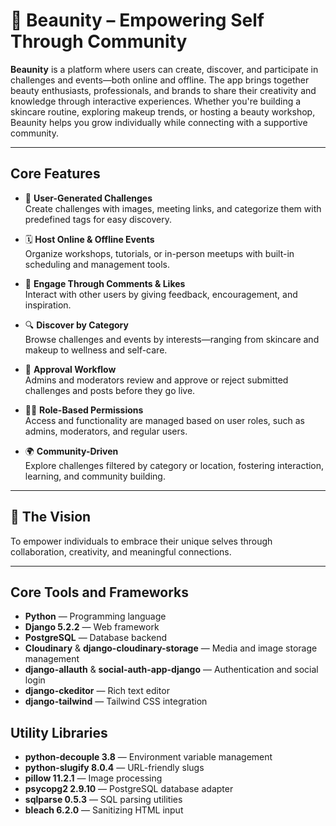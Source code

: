 # 🩷 Beaunity – Empowering Self Through Community

**Beaunity** is a platform where users can create, discover, and participate in challenges and events—both online and offline. The app brings together beauty enthusiasts, professionals, and brands to share their creativity and knowledge through interactive experiences. Whether you're building a skincare routine, exploring makeup trends, or hosting a beauty workshop, Beaunity helps you grow individually while connecting with a supportive community.

---

## Core Features

- 🧴 **User-Generated Challenges**  
  Create challenges with images, meeting links, and categorize them with predefined tags for easy discovery.

- 🗓️ **Host Online & Offline Events**  
  Organize workshops, tutorials, or in-person meetups with built-in scheduling and management tools.

- 💬 **Engage Through Comments & Likes**  
  Interact with other users by giving feedback, encouragement, and inspiration.

- 🔍 **Discover by Category**  
  Browse challenges and events by interests—ranging from skincare and makeup to wellness and self-care.

- 📩 **Approval Workflow**  
  Admins and moderators review and approve or reject submitted challenges and posts before they go live.

- 👩‍💼 **Role-Based Permissions**  
  Access and functionality are managed based on user roles, such as admins, moderators, and regular users.

- 🌍 **Community-Driven**  
  Explore challenges filtered by category or location, fostering interaction, learning, and community building.

---

## 💖 The Vision

To empower individuals to embrace their unique selves through collaboration, creativity, and meaningful connections.

---

## Core Tools and Frameworks

- **Python** — Programming language  
- **Django 5.2.2** — Web framework  
- **PostgreSQL** — Database backend  
- **Cloudinary** & **django-cloudinary-storage** — Media and image storage management  
- **django-allauth** & **social-auth-app-django** — Authentication and social login  
- **django-ckeditor** — Rich text editor  
- **django-tailwind** — Tailwind CSS integration  

## Utility Libraries

- **python-decouple 3.8** — Environment variable management  
- **python-slugify 8.0.4** — URL-friendly slugs  
- **pillow 11.2.1** — Image processing  
- **psycopg2 2.9.10** — PostgreSQL database adapter  
- **sqlparse 0.5.3** — SQL parsing utilities  
- **bleach 6.2.0** — Sanitizing HTML input  




